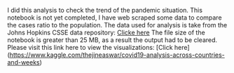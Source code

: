 I did this analysis to check the trend of the pandemic situation. This notebook is not yet completed, I have web scraped some data to compare the cases ratio to the population.
The data used for analysis is take from the Johns Hopkins CSSE data repository: [Clicke here](https://github.com/CSSEGISandData/COVID-19/tree/master/csse_covid_19_data/csse_covid_19_time_series)
The file size of the notebook is greater than 25 MB, as a result the output had to be cleared. Please visit this link here to view the visualizations: 
[Click here] (https://www.kaggle.com/thejineaswar/covid19-analysis-across-countries-and-weeks)
